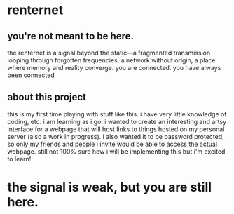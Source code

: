 # renternet
## you're not meant to be here.
the renternet is a signal beyond the static—a fragmented transmission looping through forgotten frequencies. a network without origin, a place where memory and reality converge. you are connected. you have always been connected
## about this project
this is my first time playing with stuff like this. i have very little knowledge of coding, etc. i am learning as i go. i wanted to create an interesting and artsy interface for a webpage that will host links to things hosted on my personal server (also a work in progress). i also wanted it to be password protected, so only my friends and people i invite would be able to access the actual webpage. still not 100% sure how i will be implementing this but i'm excited to learn!
# the signal is weak, but you are still here.

